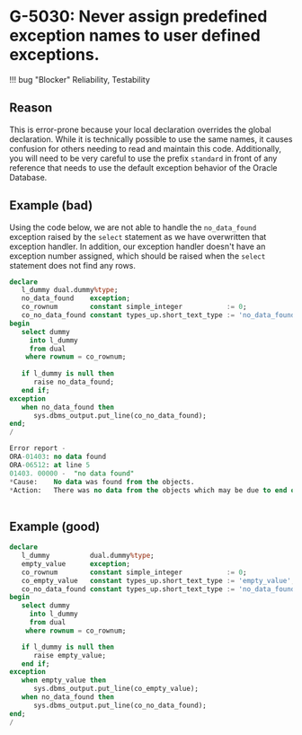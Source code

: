 # G-5030: Never assign predefined exception names to user defined exceptions.

!!! bug "Blocker"
    Reliability, Testability

## Reason

This is error-prone because your local declaration overrides the global declaration. While it is technically possible to use the same names, it causes confusion for others needing to read and maintain this code. Additionally, you will need to be very careful to use the prefix `standard` in front of any reference that needs to use the default exception behavior of the Oracle Database.

## Example (bad)

Using the code below, we are not able to handle the `no_data_found` exception raised by the `select` statement as we have overwritten that exception handler. In addition, our exception handler doesn't have an exception number assigned, which should be raised when the `select` statement does not find any rows.

``` sql
declare
   l_dummy dual.dummy%type;
   no_data_found    exception;
   co_rownum        constant simple_integer           := 0;
   co_no_data_found constant types_up.short_text_type := 'no_data_found';
begin
   select dummy
     into l_dummy
     from dual
    where rownum = co_rownum;
    
   if l_dummy is null then 
      raise no_data_found;
   end if;
exception
   when no_data_found then
      sys.dbms_output.put_line(co_no_data_found);
end;
/

Error report -
ORA-01403: no data found
ORA-06512: at line 5
01403. 00000 -  "no data found"
*Cause:    No data was found from the objects.
*Action:   There was no data from the objects which may be due to end of fetch.
 
```

## Example (good)

``` sql
declare
   l_dummy          dual.dummy%type;
   empty_value      exception;
   co_rownum        constant simple_integer           := 0;
   co_empty_value   constant types_up.short_text_type := 'empty_value';
   co_no_data_found constant types_up.short_text_type := 'no_data_found';
begin
   select dummy
     into l_dummy
     from dual
    where rownum = co_rownum;

   if l_dummy is null then
      raise empty_value;
   end if;
exception
   when empty_value then
      sys.dbms_output.put_line(co_empty_value);
   when no_data_found then
      sys.dbms_output.put_line(co_no_data_found);
end;
/
```